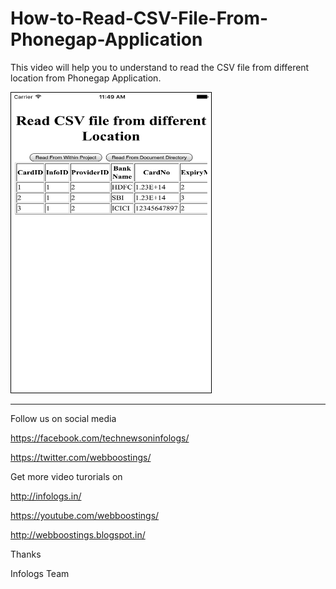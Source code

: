 # How-to-Read-CSV-File-From-Phonegap-Application

This video will help you to understand to read the CSV file from different location from Phonegap Application.

<img style="border:1px groove #000;" src="https://github.com/infologs/How-to-Read-CSV-File-From-Phonegap-Application/blob/master/output.png" width="320px" height="480" />

---------------------------------------------------

Follow us on social media

https://facebook.com/technewsoninfologs/

https://twitter.com/webboostings/

Get more video turorials on

http://infologs.in/

https://youtube.com/webboostings/

http://webboostings.blogspot.in/

Thanks

Infologs Team
